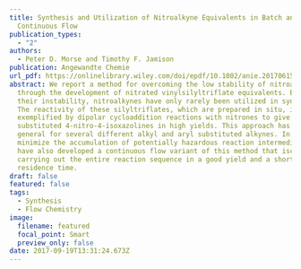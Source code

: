 ```yaml
---
title: Synthesis and Utilization of Nitroalkyne Equivalents in Batch and
  Continuous Flow
publication_types:
  - "2"
authors:
  - Peter D. Morse and Timothy F. Jamison
publication: Angewandte Chemie
url_pdf: https://onlinelibrary.wiley.com/doi/epdf/10.1002/anie.201706157
abstract: We report a method for overcoming the low stability of nitroalkynes
  through the development of nitrated vinylsilyltriflate equivalents. Because of
  their instability, nitroalkynes have only rarely been utilized in synthesis.
  The reactivity of these silyltriflates, which are prepared in situ, is
  exemplified by dipolar cycloaddition reactions with nitrones to give highly
  substituted 4-nitro-4-isoxazolines in high yields. This approach has proven
  general for several different alkyl and aryl substituted alkynes. In order to
  minimize the accumulation of potentially hazardous reaction intermediates, we
  have also developed a continuous flow variant of this method that iscapable of
  carrying out the entire reaction sequence in a good yield and a short
  residence time.
draft: false
featured: false
tags:
  - Synthesis
  - Flow Chemistry
image:
  filename: featured
  focal_point: Smart
  preview_only: false
date: 2017-09-19T13:31:24.673Z
---
```

